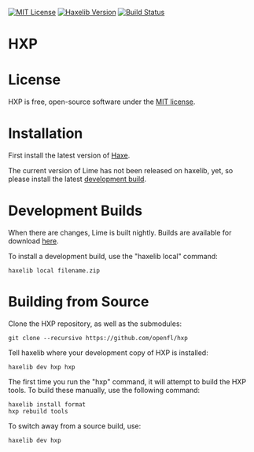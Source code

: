 [![MIT License](https://img.shields.io/badge/license-MIT-blue.svg?style=flat)](LICENSE.md) [![Haxelib Version](https://img.shields.io/github/tag/openfl/hxp.svg?style=flat&label=haxelib)](http://lib.haxe.org/p/hxp) [![Build Status](https://img.shields.io/circleci/project/github/openfl/hxp/develop.svg)](https://circleci.com/gh/openfl/hxp)

HXP
===



License
=======

HXP is free, open-source software under the [MIT license](LICENSE.md).


Installation
============

First install the latest version of [Haxe](http://www.haxe.org/download).

The current version of Lime has not been released on haxelib, yet, so please install the latest [development build](http://www.openfl.org/builds/lime).


Development Builds
==================

When there are changes, Lime is built nightly. Builds are available for download [here](http://www.openfl.org/builds/lime).

To install a development build, use the "haxelib local" command:

    haxelib local filename.zip


Building from Source
====================

Clone the HXP repository, as well as the submodules:

    git clone --recursive https://github.com/openfl/hxp

Tell haxelib where your development copy of HXP is installed:

    haxelib dev hxp hxp

The first time you run the "hxp" command, it will attempt to build the HXP tools. To build these manually, use the following command:

    haxelib install format
    hxp rebuild tools

To switch away from a source build, use:

    haxelib dev hxp

